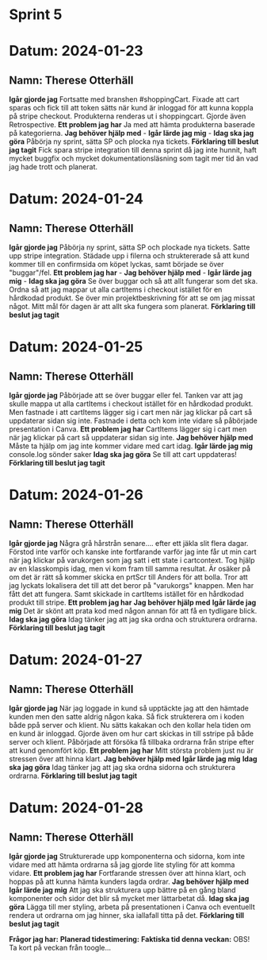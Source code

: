 # Sprint 5

# Datum: 2024-01-23

## Namn: Therese Otterhäll

**Igår gjorde jag** Fortsatte med branshen #shoppingCart. Fixade att cart sparas och fick till att token sätts när kund är inloggad för att kunna koppla på stripe checkout. Produkterna renderas ut i shoppingcart. Gjorde även Retrospective.
**Ett problem jag har** Ja med att hämta produkterna baserade på kategorierna.
**Jag behöver hjälp med** -
**Igår lärde jag mig** -
**Idag ska jag göra** Påbörja ny sprint, sätta SP och plocka nya tickets.
**Förklaring till beslut jag tagit** Fick spara stripe integration till denna sprint då jag inte hunnit, haft mycket buggfix och mycket dokumentationsläsning som tagit mer tid än vad jag hade trott och planerat.

# Datum: 2024-01-24

## Namn: Therese Otterhäll

**Igår gjorde jag** Påbörja ny sprint, sätta SP och plockade nya tickets. Satte upp stripe integration. Städade upp i filerna och struktererade så att kund kommer till en confirmsida om köpet lyckas, samt började se över "buggar"/fel.
**Ett problem jag har** -
**Jag behöver hjälp med** -
**Igår lärde jag mig** -
**Idag ska jag göra** Se över buggar och så att allt fungerar som det ska. Ordna så att jag mappar ut alla cartItems i checkout istället för en hårdkodad produkt. Se över min projektbeskrivning för att se om jag missat något. Mitt mål för dagen är att allt ska fungera som planerat.
**Förklaring till beslut jag tagit**

# Datum: 2024-01-25

## Namn: Therese Otterhäll

**Igår gjorde jag** Påbörjade att se över buggar eller fel. Tanken var att jag skulle mappa ut alla cartItems i checkout istället för en hårdkodad produkt. Men fastnade i att cartItems lägger sig i cart men när jag klickar på cart så uppdaterar sidan sig inte. Fastnade i detta och kom inte vidare så påbörjade presentation i Canva.
**Ett problem jag har** CartItems lägger sig i cart men när jag klickar på cart så uppdaterar sidan sig inte.
**Jag behöver hjälp med** Måste ta hjälp om jag inte kommer vidare med cart idag.
**Igår lärde jag mig** console.log sönder saker
**Idag ska jag göra** Se till att cart uppdateras!
**Förklaring till beslut jag tagit**

# Datum: 2024-01-26

## Namn: Therese Otterhäll

**Igår gjorde jag** Några grå hårstrån senare.... efter ett jäkla slit flera dagar. Förstod inte varför och kanske inte fortfarande varför jag inte får ut min cart när jag klickar på varukorgen som jag satt i ett state i cartcontext. Tog hjälp av en klasskompis idag, men vi kom fram till samma resultat. Är osäker på om det är rätt så kommer skicka en prtScr till Anders för att bolla. Tror att jag lyckats lokalisera det till att det beror på "varukorgs" knappen. Men har fått det att fungera. Samt skickade in cartItems istället för en hårdkodad produkt till stripe.
**Ett problem jag har**
**Jag behöver hjälp med**
**Igår lärde jag mig** Det är skönt att prata kod med någon annan för att få en tydligare blick.
**Idag ska jag göra** Idag tänker jag att jag ska ordna och strukturera ordrarna.
**Förklaring till beslut jag tagit**

# Datum: 2024-01-27

## Namn: Therese Otterhäll

**Igår gjorde jag** När jag loggade in kund så upptäckte jag att den hämtade kunden men den satte aldrig någon kaka. Så fick strukterera om i koden både ppå server och klient. Nu sätts kakakan och den kollar hela tiden om en kund är inloggad. Gjorde även om hur cart skickas in till sstripe på både server och klient. Påbörjade att försöka få tillbaka ordrarna från stripe efter att kund genomfört köp.
**Ett problem jag har** Mitt största problem just nu är stressen över att hinna klart.
**Jag behöver hjälp med**
**Igår lärde jag mig**
**Idag ska jag göra** Idag tänker jag att jag ska ordna sidorna och strukturera ordrarna.
**Förklaring till beslut jag tagit**

# Datum: 2024-01-28

## Namn: Therese Otterhäll

**Igår gjorde jag** Strukturerade upp komponenterna och sidorna, kom inte vidare med att hämta ordrarna så jag gjorde lite styling för att komma vidare.
**Ett problem jag har** Fortfarande stressen över att hinna klart, och hoppas på att kunna hämta kunders lagda ordrar.
**Jag behöver hjälp med**
**Igår lärde jag mig** Att jag ska strukturera upp bättre på en gång bland komponenter och sidor det blir så mycket mer lättarbetat då.
**Idag ska jag göra** Lägga till mer styling, arbeta på presentationen i Canva och eventuellt rendera ut ordrarna om jag hinner, ska iallafall titta på det.
**Förklaring till beslut jag tagit**

**Frågor jag har:**
**Planerad tidestimering:**
**Faktiska tid denna veckan:**
OBS! Ta kort på veckan från toogle...
